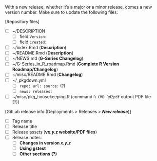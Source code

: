 
<!-- Release_Checklist.md is generated from Release_Checklist.Rmd. Please edit that file -->

With a new release, whether it’s a major or a minor release, comes a new
version number. Make sure to update the following files:

\[Repository files\]

- [ ] ~/DESCRIPTION
  - [ ] field `Version:`
  - [ ] field `Created:`
- [ ] ~/index.Rmd (**Description**)
- [ ] ~/README.Rmd (**Description**)
- [ ] ~/NEWS.md (**G-Series Changelog**)
- [ ] ~/G-Series_in_R_roadmap.Rmd (**Complete R Version
  Roadmap/Changelog**)
- [ ] ~/misc/README.Rmd (**Changelog**)
- [ ] ~/\_pkgdown.yml
  - [ ] `repo: url: source:` (?)
  - [ ] `news: releases:`
- [ ] ~/misc/pkg_housekeeping.R (command `R CMD Rd2pdf` output PDF file
  (?))

\[GitLab release info (Deployments \> Releases \> ***New release***)\]

- [ ] Tag name
- [ ] Release title
- [ ] Release assets (**v*x.y.z* website/PDF files**)
- [ ] Release notes:
  - [ ] **Changes in version *x.y.z***
  - [ ] **Using gstest**
  - [ ] **Other sections (?)**
